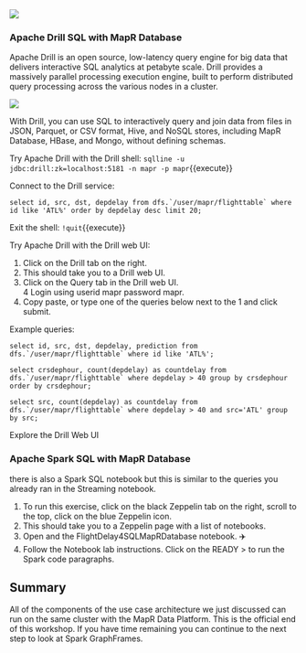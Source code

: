 
<img src="https://github.com/mapr-demos/katacoda-scenarios/raw/master/spark_flight_delays/assets/flightusecase.png?raw=true width=400 height=400">
<br/>

### Apache Drill SQL with MapR Database


Apache Drill is an open source, low-latency query engine for big data that delivers interactive SQL analytics at petabyte scale. Drill provides a massively parallel processing execution engine, built to perform distributed query processing across the various nodes in a cluster.

<img src="https://github.com/mapr-demos/katacoda-scenarios/raw/master/spark_flight_delays/assets/querying-data-with-apache-drill.png?raw=true width=500 height=500 ">

With Drill, you can use SQL to interactively query and join data from files in JSON, Parquet, or CSV format, Hive, and NoSQL stores, including MapR Database, HBase, and Mongo, without defining schemas.

Try Apache Drill with the Drill shell:
`sqlline -u jdbc:drill:zk=localhost:5181 -n mapr -p mapr`{{execute}}

Connect to the Drill service: 
<pre><code class="execute">select id, src, dst, depdelay from dfs.`/user/mapr/flighttable` where id like 'ATL%' order by depdelay desc limit 20;</code></pre>

Exit the shell: `!quit`{{execute}}

Try Apache Drill with the Drill web UI:

1. Click on the Drill tab on the right.
2. This should take you to a Drill web UI.
3. Click on the Query tab in the Drill web UI.  
4  Login using userid mapr password mapr.
5. Copy paste, or type one of the queries below next to the 1 and click submit.

Example queries:

<pre><code>select id, src, dst, depdelay, prediction from dfs.`/user/mapr/flighttable` where id like 'ATL%';</code></pre>

<pre><code>select crsdephour, count(depdelay) as countdelay from dfs.`/user/mapr/flighttable` where depdelay > 40 group by crsdephour order by crsdephour;</code></pre>

<pre><code>select src, count(depdelay) as countdelay from dfs.`/user/mapr/flighttable` where depdelay > 40 and src='ATL' group by src;</code></pre>

Explore the Drill Web UI 

### Apache Spark SQL with MapR Database
there is also a Spark SQL notebook but this is similar to the queries you already ran in the Streaming notebook. 
1. To run this exercise, click on the black Zeppelin tab on the right, scroll to the top, click on the blue Zeppelin icon. 
2. This should take you to a Zeppelin page with a list of notebooks.
3. Open and the FlightDelay4SQLMapRDatabase notebook. ✈️
4. Follow the Notebook lab instructions. Click on the READY > to run the Spark code paragraphs. 

## Summary
All of the components of the use case architecture we just discussed can run on the same cluster with the MapR Data Platform.  This is the official end of this workshop. If you have time remaining you can continue to the next step to look at Spark GraphFrames.
